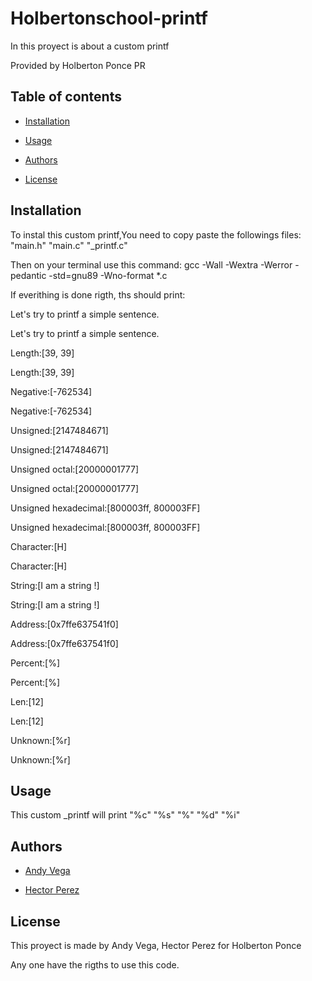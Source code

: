 # Holbertonschool-printf

In this proyect is about a custom printf

Provided by Holberton Ponce PR

## Table of contents

- [Installation](#installation)

- [Usage](#usage)

- [Authors](#authors)

- [License](#license)

## Installation

To instal this custom printf,You need to copy paste the followings files: "main.h" "main.c" "_printf.c"  

Then on your terminal use this command: gcc -Wall -Wextra -Werror -pedantic -std=gnu89 -Wno-format *.c

If everithing is done rigth, ths should print:

Let's try to printf a simple sentence.

Let's try to printf a simple sentence.

Length:[39, 39]

Length:[39, 39]

Negative:[-762534]

Negative:[-762534]

Unsigned:[2147484671]

Unsigned:[2147484671]

Unsigned octal:[20000001777]

Unsigned octal:[20000001777]

Unsigned hexadecimal:[800003ff, 800003FF]

Unsigned hexadecimal:[800003ff, 800003FF]

Character:[H]

Character:[H]

String:[I am a string !]

String:[I am a string !]

Address:[0x7ffe637541f0]

Address:[0x7ffe637541f0]

Percent:[%]

Percent:[%]

Len:[12]

Len:[12]

Unknown:[%r]

Unknown:[%r]


## Usage

This custom _printf will print "%c" "%s" "%" "%d" "%i"

## Authors

- [Andy Vega](https://github.com/andyavl)

- [Hector Perez](https://github.com/HectorPR4546)

## License

This proyect is made by Andy Vega, Hector Perez for Holberton Ponce

Any one have the rigths to use this code.


